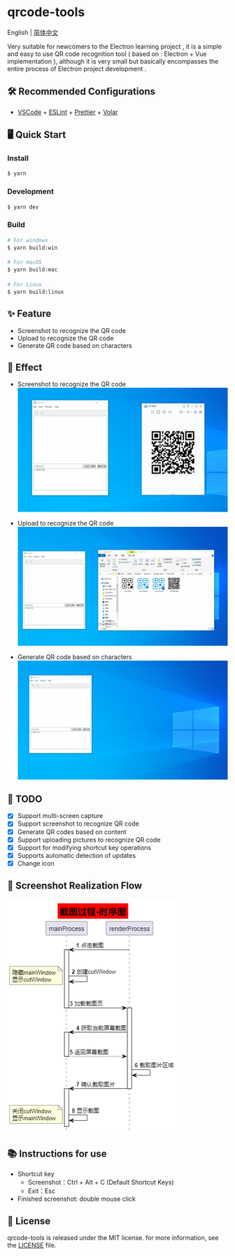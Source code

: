 # qrcode-tools

English | [简体中文](./README_zh-CN.md)

Very suitable for newcomers to the Electron learning project , it is a simple and easy to use QR code recognition tool ( based on : Electron + Vue implementation ), although it is very small but basically encompasses the entire process of Electron project development .

## 🛠️ Recommended Configurations

- [VSCode](https://code.visualstudio.com/) + [ESLint](https://marketplace.visualstudio.com/items?itemName=dbaeumer.vscode-eslint) + [Prettier](https://marketplace.visualstudio.com/items?itemName=esbenp.prettier-vscode) + [Volar](https://marketplace.visualstudio.com/items?itemName=Vue.volar)

## 🖥️ Quick Start

### Install

```bash
$ yarn
```

### Development

```bash
$ yarn dev
```

### Build 

```bash
# For windows
$ yarn build:win

# For macOS
$ yarn build:mac

# For Linux
$ yarn build:linux
```

## ✨ Feature
- Screenshot to recognize the QR code
- Upload to recognize the QR code
- Generate QR code based on characters

## 🎯 Effect
- Screenshot to recognize the QR code
  ![截图识别二维码](./docs/截图识别二维码.gif)

- Upload to recognize the QR code
  ![上传识别二维码](./docs/上传识别二维码.gif)

- Generate QR code based on characters
  ![根据字符生成二维码](./docs/根据字符生成二维码.gif)

## 📝 TODO
- [x] Support multi-screen capture
- [x] Support screenshot to recognize QR code
- [x] Generate QR codes based on content
- [x] Support uploading pictures to recognize QR code
- [x] Support for modifying shortcut key operations
- [x] Supports automatic detection of updates
- [x] Change icon

## 📸 Screenshot Realization Flow
![](./docs/截图过程.png)

## 📚 Instructions for use
- Shortcut key
  - Screenshot：Ctrl + Alt + C (Default Shortcut Keys)
  - Exit：Esc
- Finished screenshot: double mouse click

## 📄 License

qrcode-tools is released under the MIT license. for more information, see the [LICENSE](./LICENSE) file.

